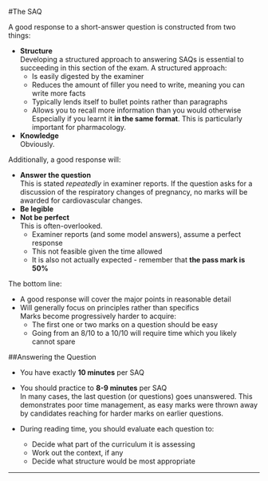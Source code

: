 #The SAQ

A good response to a short-answer question is constructed from two things:
* **Structure**  
Developing a structured approach to answering SAQs is essential to succeeding in this section of the exam. A structured approach:
    * Is easily digested by the examiner  
    * Reduces the amount of filler you need to write, meaning you can write more facts  
    * Typically lends itself to bullet points rather than paragraphs
    * Allows you to recall more information than you would otherwise  
Especially if you learnt it **in the same format**. This is particularly important for pharmacology.
* **Knowledge**  
Obviously.

Additionally, a good response will:
* **Answer the question**  
This is stated *repeatedly* in examiner reports. If the question asks for a discussion of the respiratory changes of pregnancy, no marks will be awarded for cardiovascular changes.
* **Be legible**
* **Not be perfect**  
This is often-overlooked.
    * Examiner reports (and some model answers), assume a perfect response
    * This not feasible given the time allowed
    * It is also not actually expected - remember that **the pass mark is 50%**

The bottom line:
* A good response will cover the major points in reasonable detail
* Will generally focus on principles rather than specifics  
Marks become progressively harder to acquire:
    * The first one or two marks on a question should be easy
    * Going from an 8/10 to a 10/10 will require time which you likely cannot spare

##Answering the Question
* You have exactly **10 minutes** per SAQ
* You should practice to **8-9 minutes** per SAQ  
In many cases, the last question (or questions) goes unanswered. This demonstrates poor time management, as easy marks were thrown away by candidates reaching for harder marks on earlier questions.


* During reading time, you should evaluate each question to:
    * Decide what part of the curriculum it is assessing
    * Work out the context, if any
    * Decide what structure would be most appropriate  


---

